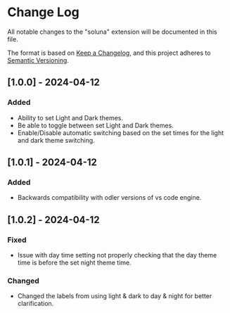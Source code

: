# Change Log

All notable changes to the "soluna" extension will be documented in this file.

The format is based on [Keep a Changelog](https://keepachangelog.com/en/1.1.0/),
and this project adheres to [Semantic Versioning](https://semver.org/spec/v2.0.0.html).

## [1.0.0] - 2024-04-12

### Added

- Ability to set Light and Dark themes.
- Be able to toggle between set Light and Dark themes.
- Enable/Disable automatic switching based on the set times for the light and dark theme switching.

## [1.0.1] - 2024-04-12

### Added

- Backwards compatibility with odler versions of vs code engine.

## [1.0.2] - 2024-04-12

### Fixed

- Issue with day time setting not properly checking that the day theme time is before the set night theme time.

### Changed

- Changed the labels from using light & dark to day & night for better clarification.

